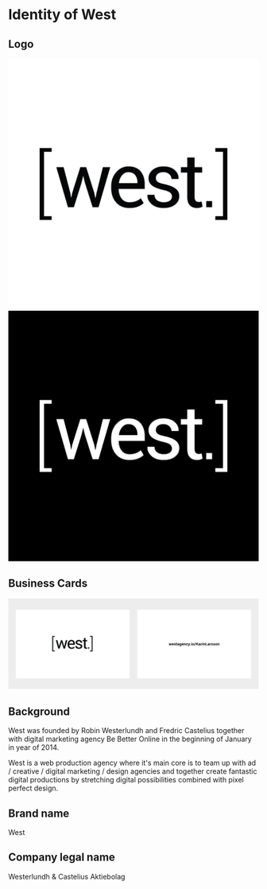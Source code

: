 Identity of West
=======

Logo
-------

![Alt text](/logo/west-logo-black-1x1.jpg "")
![Alt text](/logo/west-logo-white-1x1.jpg "")


Business Cards
-------
![Alt text](/cards/west-businesscards-sample.jpg "")


Background
-------
West was founded by Robin Westerlundh and Fredric Castelius together with digital marketing agency Be Better Online in the beginning of January in year of 2014. 

West is a web production agency where it's main core is to team up with ad / creative / digital marketing / design agencies and together create fantastic digital productions by stretching digital possibilities combined with pixel perfect design.

Brand name
-------

West

Company legal name
-------

Westerlundh & Castelius Aktiebolag



